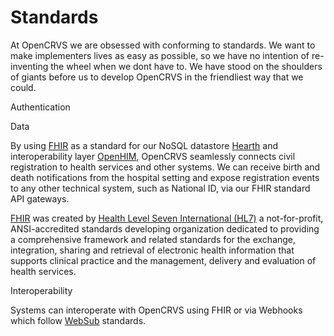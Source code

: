 # Standards

At OpenCRVS we are obsessed with conforming to standards.  We want to make implementers lives as easy as possible, so we have no intention of re-inventing the wheel when we dont have to.  We have stood on the shoulders of giants before us to develop OpenCRVS in the friendliest way that we could.



Authentication



Data

By using [FHIR](https://hl7.org/FHIR/) as a standard for our NoSQL datastore [Hearth](https://github.com/jembi/hearth) and interoperability layer [OpenHIM](http://openhim.org/), OpenCRVS seamlessly connects civil registration to health services and other systems. We can receive birth and death notifications from the hospital setting and expose registration events to any other technical system, such as National ID, via our FHIR standard API gateways.

[FHIR](https://hl7.org/FHIR/) was created by [Health Level Seven International (HL7)](http://hl7.org/) a not-for-profit, ANSI-accredited standards developing organization dedicated to providing a comprehensive framework and related standards for the exchange, integration, sharing and retrieval of electronic health information that supports clinical practice and the management, delivery and evaluation of health services.



Interoperability

Systems can interoperate with OpenCRVS using FHIR or via Webhooks which follow [WebSub](https://www.w3.org/TR/websub/) standards.
